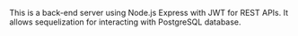 This is a back-end server using Node.js Express with JWT for REST APIs. It allows sequelization for interacting with PostgreSQL database.